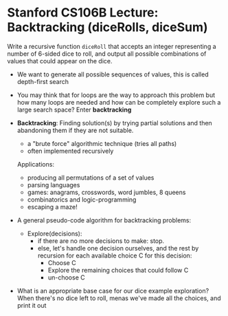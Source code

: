 # Stanford CS106B Lecture: Backtracking (diceRolls, diceSum)
Write a recursive function `diceRoll` that accepts an integer representing a number of 6-sided dice to roll, and output all possible combinations of values that could appear on the dice.

- We want to generate all possible sequences of values, this is called depth-first search
- You may think that for loops are the way to approach this problem but how many loops are needed and how can be completely explore such a large search space? Enter **backtracking**
- **Backtracking**: Finding solution(s) by trying partial solutions and then abandoning them if they are not suitable.
    - a "brute force" algorithmic technique (tries all paths)
    - often implemented recursively

    Applications:
    - producing all permutations of a set of values
    - parsing languages
    - games: anagrams, crosswords, word jumbles, 8 queens
    - combinatorics and logic-programming
    - escaping a maze!

- A general pseudo-code algorithm for backtracking problems:
    - Explore(decisions):
        - if there are no more decisions to make: stop.
        - else, let's handle one decision ourselves, and the rest by recursion for each available choice C for this decision:
            - Choose C
            - Explore the remaining choices that could follow C
            - un-choose C

- What is an appropriate base case for our dice example exploration? When there's no dice left to roll, menas we've made all the choices, and print it out
